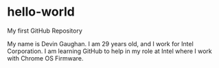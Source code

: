 # hello-world
My first GitHub Repository

My name is Devin Gaughan. I am 29 years old, and I work for Intel Corporation. I am learning GitHub to help in my role at Intel where I work with Chrome OS Firmware.
